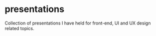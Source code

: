 # presentations
Collection of presentations I have held for front-end, UI and UX design related topics.
